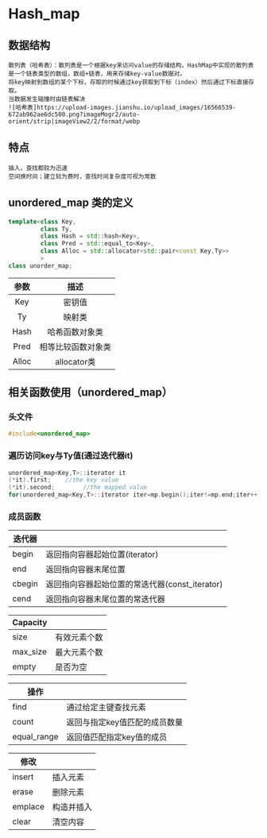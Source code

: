 # Hash_map
## 数据结构
    散列表（哈希表）：散列表是一个根据key来访问value的存储结构，HashMap中实现的散列表是一个链表类型的数组，数组+链表，用来存储key-value数据对。
    将key映射到数组的某个下标，存取的时候通过key获取到下标（index）然后通过下标直接存取。
    当数据发生碰撞时由链表解决
    ![哈希表]https://upload-images.jianshu.io/upload_images/16566539-672ab962ae6dc500.png?imageMogr2/auto-orient/strip|imageView2/2/format/webp
## 特点
    插入，查找都较为迅速
    空间换时间；建立较为费时，查找时间复杂度可视为常数

## unordered_map 类的定义
```c++
template<class Key,
         class Ty,
         class Hash = std::hash<Key>,
         class Pred = std::equal_to<Key>,
         class Alloc = std::allocator<std::pair<const Key,Ty>>
         >
class unorder_map;
```
|参数|描述|
|:-:|:-:|
| Key | 密钥值 |
| Ty | 映射类 |
| Hash | 哈希函数对象类 |
| Pred | 相等比较函数对象类 |
| Alloc | allocator类 |

## 相关函数使用（unordered_map）
### 头文件
```cpp
#include<unordered_map>
```
### 遍历访问key与Ty值(通过迭代器it)
```cpp
unordered_map<Key,T>::iterator it
(*it).first;    //the key value
(*it).second;        //the mapped value
for(unordered_map<Key,T>::iterator iter=mp.begin();iter!=mp.end;iter++)
```
### 成员函数
|迭代器| |
|-|-|
|begin| 返回指向容器起始位置(iterator) |
|end| 返回指向容器末尾位置 |
|cbegin|返回指向容器起始位置的常迭代器(const_iterator) |
|cend|返回指向容器末尾位置的常迭代器 |

|Capacity||
|-|-|
|size|有效元素个数|
|max_size|最大元素个数|
|empty|是否为空|

|操作||
|-|-|
|find|通过给定主键查找元素|
|count|返回与指定key值匹配的成员数量|
|equal_range|返回值匹配指定key值的成员|

|修改||
|-|-|
|insert|插入元素|
|erase|删除元素|
|emplace|构造并插入|
|clear|清空内容|
